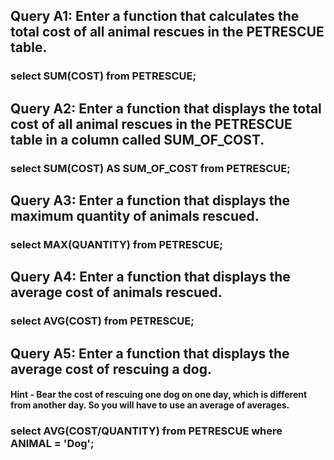 ## Query A1: Enter a function that calculates the total cost of all animal rescues in the PETRESCUE table.

### select SUM(COST) from PETRESCUE;

## Query A2: Enter a function that displays the total cost of all animal rescues in the PETRESCUE table in a column called SUM_OF_COST.

### select SUM(COST) AS SUM_OF_COST from PETRESCUE;

## Query A3: Enter a function that displays the maximum quantity of animals rescued.

### select MAX(QUANTITY) from PETRESCUE;

## Query A4: Enter a function that displays the average cost of animals rescued.

### select AVG(COST) from PETRESCUE;

## Query A5: Enter a function that displays the average cost of rescuing a dog.

#### Hint - Bear the cost of rescuing one dog on one day, which is different from another day. So you will have to use an average of averages.

### select AVG(COST/QUANTITY) from PETRESCUE where ANIMAL = 'Dog';
